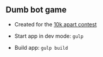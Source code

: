 ## Dumb bot game

  * Created for the [10k apart contest](https://a-k-apart.com/)

  * Start app in dev mode: `gulp`

  * Build app: `gulp build`